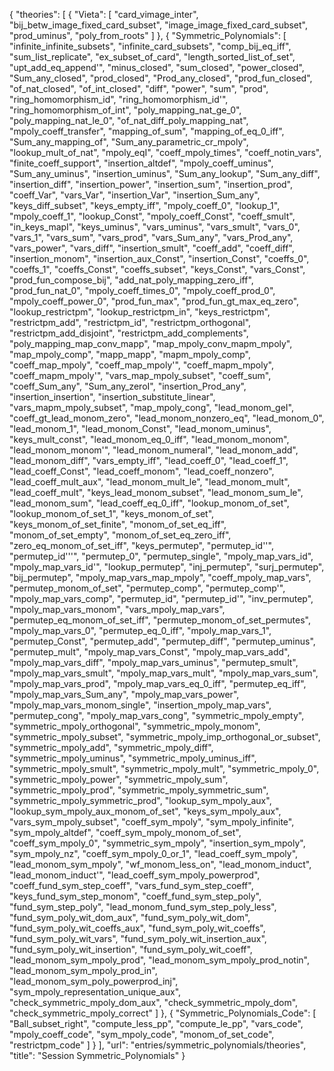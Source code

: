 {
    "theories": [
        {
            "Vieta": [
                "card_vimage_inter",
                "bij_betw_image_fixed_card_subset",
                "image_image_fixed_card_subset",
                "prod_uminus",
                "poly_from_roots"
            ]
        },
        {
            "Symmetric_Polynomials": [
                "infinite_infinite_subsets",
                "infinite_card_subsets",
                "comp_bij_eq_iff",
                "sum_list_replicate",
                "ex_subset_of_card",
                "length_sorted_list_of_set",
                "upt_add_eq_append'",
                "minus_closed",
                "sum_closed",
                "power_closed",
                "Sum_any_closed",
                "prod_closed",
                "Prod_any_closed",
                "prod_fun_closed",
                "of_nat_closed",
                "of_int_closed",
                "diff",
                "power",
                "sum",
                "prod",
                "ring_homomorphism_id",
                "ring_homomorphism_id'",
                "ring_homomorphism_of_int",
                "poly_mapping_nat_ge_0",
                "poly_mapping_nat_le_0",
                "of_nat_diff_poly_mapping_nat",
                "mpoly_coeff_transfer",
                "mapping_of_sum",
                "mapping_of_eq_0_iff",
                "Sum_any_mapping_of",
                "Sum_any_parametric_cr_mpoly",
                "lookup_mult_of_nat",
                "mpoly_eqI",
                "coeff_mpoly_times",
                "coeff_notin_vars",
                "finite_coeff_support",
                "insertion_altdef",
                "mpoly_coeff_uminus",
                "Sum_any_uminus",
                "insertion_uminus",
                "Sum_any_lookup",
                "Sum_any_diff",
                "insertion_diff",
                "insertion_power",
                "insertion_sum",
                "insertion_prod",
                "coeff_Var",
                "vars_Var",
                "insertion_Var",
                "insertion_Sum_any",
                "keys_diff_subset",
                "keys_empty_iff",
                "mpoly_coeff_0",
                "lookup_1",
                "mpoly_coeff_1",
                "lookup_Const",
                "mpoly_coeff_Const",
                "coeff_smult",
                "in_keys_mapI",
                "keys_uminus",
                "vars_uminus",
                "vars_smult",
                "vars_0",
                "vars_1",
                "vars_sum",
                "vars_prod",
                "vars_Sum_any",
                "vars_Prod_any",
                "vars_power",
                "vars_diff",
                "insertion_smult",
                "coeff_add",
                "coeff_diff",
                "insertion_monom",
                "insertion_aux_Const",
                "insertion_Const",
                "coeffs_0",
                "coeffs_1",
                "coeffs_Const",
                "coeffs_subset",
                "keys_Const",
                "vars_Const",
                "prod_fun_compose_bij",
                "add_nat_poly_mapping_zero_iff",
                "prod_fun_nat_0",
                "mpoly_coeff_times_0",
                "mpoly_coeff_prod_0",
                "mpoly_coeff_power_0",
                "prod_fun_max",
                "prod_fun_gt_max_eq_zero",
                "lookup_restrictpm",
                "lookup_restrictpm_in",
                "keys_restrictpm",
                "restrictpm_add",
                "restrictpm_id",
                "restrictpm_orthogonal",
                "restrictpm_add_disjoint",
                "restrictpm_add_complements",
                "poly_mapping_map_conv_mapp",
                "map_mpoly_conv_mapm_mpoly",
                "map_mpoly_comp",
                "mapp_mapp",
                "mapm_mpoly_comp",
                "coeff_map_mpoly",
                "coeff_map_mpoly'",
                "coeff_mapm_mpoly",
                "coeff_mapm_mpoly'",
                "vars_map_mpoly_subset",
                "coeff_sum",
                "coeff_Sum_any",
                "Sum_any_zeroI",
                "insertion_Prod_any",
                "insertion_insertion",
                "insertion_substitute_linear",
                "vars_mapm_mpoly_subset",
                "map_mpoly_cong",
                "lead_monom_geI",
                "coeff_gt_lead_monom_zero",
                "lead_monom_nonzero_eq",
                "lead_monom_0",
                "lead_monom_1",
                "lead_monom_Const",
                "lead_monom_uminus",
                "keys_mult_const",
                "lead_monom_eq_0_iff",
                "lead_monom_monom",
                "lead_monom_monom'",
                "lead_monom_numeral",
                "lead_monom_add",
                "lead_monom_diff",
                "vars_empty_iff",
                "lead_coeff_0",
                "lead_coeff_1",
                "lead_coeff_Const",
                "lead_coeff_monom",
                "lead_coeff_nonzero",
                "lead_coeff_mult_aux",
                "lead_monom_mult_le",
                "lead_monom_mult",
                "lead_coeff_mult",
                "keys_lead_monom_subset",
                "lead_monom_sum_le",
                "lead_monom_sum",
                "lead_coeff_eq_0_iff",
                "lookup_monom_of_set",
                "lookup_monom_of_set_1",
                "keys_monom_of_set",
                "keys_monom_of_set_finite",
                "monom_of_set_eq_iff",
                "monom_of_set_empty",
                "monom_of_set_eq_zero_iff",
                "zero_eq_monom_of_set_iff",
                "keys_permutep",
                "permutep_id''",
                "permutep_id'''",
                "permutep_0",
                "permutep_single",
                "mpoly_map_vars_id",
                "mpoly_map_vars_id'",
                "lookup_permutep",
                "inj_permutep",
                "surj_permutep",
                "bij_permutep",
                "mpoly_map_vars_map_mpoly",
                "coeff_mpoly_map_vars",
                "permutep_monom_of_set",
                "permutep_comp",
                "permutep_comp'",
                "mpoly_map_vars_comp",
                "permutep_id",
                "permutep_id'",
                "inv_permutep",
                "mpoly_map_vars_monom",
                "vars_mpoly_map_vars",
                "permutep_eq_monom_of_set_iff",
                "permutep_monom_of_set_permutes",
                "mpoly_map_vars_0",
                "permutep_eq_0_iff",
                "mpoly_map_vars_1",
                "permutep_Const",
                "permutep_add",
                "permutep_diff",
                "permutep_uminus",
                "permutep_mult",
                "mpoly_map_vars_Const",
                "mpoly_map_vars_add",
                "mpoly_map_vars_diff",
                "mpoly_map_vars_uminus",
                "permutep_smult",
                "mpoly_map_vars_smult",
                "mpoly_map_vars_mult",
                "mpoly_map_vars_sum",
                "mpoly_map_vars_prod",
                "mpoly_map_vars_eq_0_iff",
                "permutep_eq_iff",
                "mpoly_map_vars_Sum_any",
                "mpoly_map_vars_power",
                "mpoly_map_vars_monom_single",
                "insertion_mpoly_map_vars",
                "permutep_cong",
                "mpoly_map_vars_cong",
                "symmetric_mpoly_empty",
                "symmetric_mpoly_orthogonal",
                "symmetric_mpoly_monom",
                "symmetric_mpoly_subset",
                "symmetric_mpoly_imp_orthogonal_or_subset",
                "symmetric_mpoly_add",
                "symmetric_mpoly_diff",
                "symmetric_mpoly_uminus",
                "symmetric_mpoly_uminus_iff",
                "symmetric_mpoly_smult",
                "symmetric_mpoly_mult",
                "symmetric_mpoly_0",
                "symmetric_mpoly_power",
                "symmetric_mpoly_sum",
                "symmetric_mpoly_prod",
                "symmetric_mpoly_symmetric_sum",
                "symmetric_mpoly_symmetric_prod",
                "lookup_sym_mpoly_aux",
                "lookup_sym_mpoly_aux_monom_of_set",
                "keys_sym_mpoly_aux",
                "vars_sym_mpoly_subset",
                "coeff_sym_mpoly",
                "sym_mpoly_infinite",
                "sym_mpoly_altdef",
                "coeff_sym_mpoly_monom_of_set",
                "coeff_sym_mpoly_0",
                "symmetric_sym_mpoly",
                "insertion_sym_mpoly",
                "sym_mpoly_nz",
                "coeff_sym_mpoly_0_or_1",
                "lead_coeff_sym_mpoly",
                "lead_monom_sym_mpoly",
                "wf_monom_less_on",
                "lead_monom_induct",
                "lead_monom_induct'",
                "lead_coeff_sym_mpoly_powerprod",
                "coeff_fund_sym_step_coeff",
                "vars_fund_sym_step_coeff",
                "keys_fund_sym_step_monom",
                "coeff_fund_sym_step_poly",
                "fund_sym_step_poly",
                "lead_monom_fund_sym_step_poly_less",
                "fund_sym_poly_wit_dom_aux",
                "fund_sym_poly_wit_dom",
                "fund_sym_poly_wit_coeffs_aux",
                "fund_sym_poly_wit_coeffs",
                "fund_sym_poly_wit_vars",
                "fund_sym_poly_wit_insertion_aux",
                "fund_sym_poly_wit_insertion",
                "fund_sym_poly_wit_coeff",
                "lead_monom_sym_mpoly_prod",
                "lead_monom_sym_mpoly_prod_notin",
                "lead_monom_sym_mpoly_prod_in",
                "lead_monom_sym_poly_powerprod_inj",
                "sym_mpoly_representation_unique_aux",
                "check_symmetric_mpoly_dom_aux",
                "check_symmetric_mpoly_dom",
                "check_symmetric_mpoly_correct"
            ]
        },
        {
            "Symmetric_Polynomials_Code": [
                "Ball_subset_right",
                "compute_less_pp",
                "compute_le_pp",
                "vars_code",
                "mpoly_coeff_code",
                "sym_mpoly_code",
                "monom_of_set_code",
                "restrictpm_code"
            ]
        }
    ],
    "url": "entries/symmetric_polynomials/theories",
    "title": "Session Symmetric_Polynomials"
}